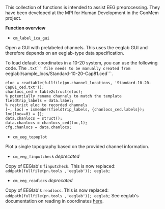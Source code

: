
This collection of functions is intended to assist EEG preprocessing.
They have been developed at the MPI for Human Development in the ConMem project.

**Function overview**

- ```cm_label_ica_gui```

Open a GUI with prelabeled channels. This uses the eeglab GUI and therefore depends on an eeglab-type data specification.

To load default coordinates in a 10-20 system, you can use the following code. The ```.txt`` file needs to be manually created from ```eeglabl/sample_locs/Standard-10-20-Cap81.ced```.

```
eloc = readtable(fullfile(pn.channel_locations, 'Standard-10-20-Cap81_ced.txt'));
chanlocs_ced = table2struct(eloc);
% potentially rename channels to match the template
fieldtrip_labels = data.label;
% restrict eloc to recorded channels
[~, loc] = ismember(fieldtrip_labels, {chanlocs_ced.labels});
loc(loc==0) = [];
data.chanlocs = struct();
data.chanlocs = chanlocs_ced(loc,1);
cfg.chanlocs = data.chanlocs;
```

- ```cm_eeg_topoplot```

Plot a single topography based on the provided channel information.

- ```cm_eeg_finputcheck``` *deprecated*

Copy of EEGlab's ```finputcheck```. 
This is now replaced: ```addpath(fullfile(pn.tools ,'eeglab')); eeglab;```

- ```cm_eeg_readlocs``` *deprecated*

Copy of EEGlab's ```readlocs```.
This is now replaced: ```addpath(fullfile(pn.tools ,'eeglab')); eeglab;```
See eeglab's documentation on reading in coordinates [here](https://eeglab.org/tutorials/04_Import/Channel_Locations.html).